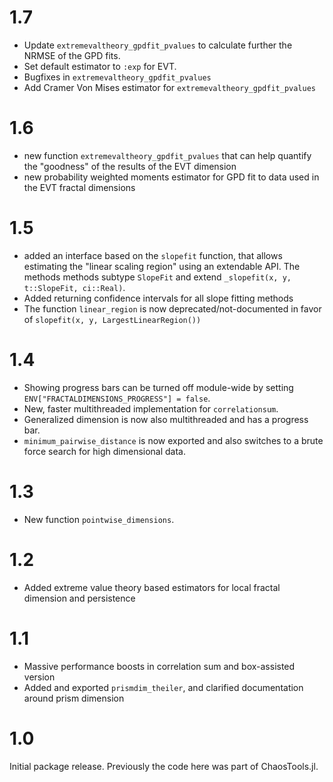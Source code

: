# 1.7

- Update `extremevaltheory_gpdfit_pvalues` to calculate further the NRMSE of the GPD fits.
- Set default estimator to `:exp` for EVT.
- Bugfixes in `extremevaltheory_gpdfit_pvalues`
- Add Cramer Von Mises estimator for `extremevaltheory_gpdfit_pvalues`

# 1.6

- new function `extremevaltheory_gpdfit_pvalues` that can help quantify the "goodness" of the results of the EVT dimension
- new probability weighted moments estimator for GPD fit to data used in the EVT fractal dimensions

# 1.5
- added an interface based on the `slopefit` function, that allows estimating the "linear scaling region" using an extendable API. The methods methods subtype `SlopeFit` and extend `_slopefit(x, y, t::SlopeFit, ci::Real)`.
- Added returning confidence intervals for all slope fitting methods
- The function `linear_region` is now deprecated/not-documented in favor of `slopefit(x, y, LargestLinearRegion())`

# 1.4

- Showing progress bars can be turned off module-wide by setting `ENV["FRACTALDIMENSIONS_PROGRESS"] = false`.
- New, faster multithreaded implementation for `correlationsum`.
- Generalized dimension is now also multithreaded and has a progress bar.
- `minimum_pairwise_distance` is now exported and also switches to a brute force search for high dimensional data.

# 1.3

- New function `pointwise_dimensions`.

# 1.2

- Added extreme value theory based estimators for local fractal dimension and persistence

# 1.1

- Massive performance boosts in correlation sum and box-assisted version
- Added and exported `prismdim_theiler`, and clarified documentation around prism dimension

# 1.0

Initial package release. Previously the code here was part of ChaosTools.jl.